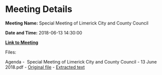 # Meeting Details

**Meeting Name:** Special Meeting of Limerick City and County Council

**Date and Time:** 2018-06-13 14:30:00

**[Link to Meeting](https://www.limerick.ie/council/whats-on/special-meeting-limerick-city-and-county-council-27)**

Files: 

Agenda -  Special Meeting of Limerick City and County Council - 13 June 2018.pdf - [Original file](https://www.limerick.ie/sites/default/files/media/documents/2018-06/00%20Agenda%20Special%20Meeting%20130618.pdf) - [Extracted text](./Agenda%20-%C2%A0%C2%A0Special%20Meeting%20of%20Limerick%20City%20and%20County%20Council%20-%2013%20June%202018.md)

